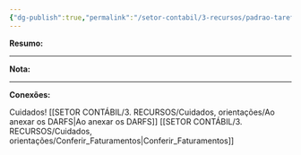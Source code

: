 ```yaml
---
{"dg-publish":true,"permalink":"/setor-contabil/3-recursos/padrao-tarefas/guia-irpj-csll-lucro-real-trimestral/","dgPassFrontmatter":true,"created":"2025-07-01T11:50:11.980-03:00","updated":"2025-06-27T08:41:33.368-03:00"}
---
```


**Resumo:** 


---

**Nota:**

---

**Conexões:**

Cuidados!
[[SETOR CONTÁBIL/3. RECURSOS/Cuidados, orientações/Ao anexar os DARFS\|Ao anexar os DARFS]]
[[SETOR CONTÁBIL/3. RECURSOS/Cuidados, orientações/Conferir_Faturamentos\|Conferir_Faturamentos]]